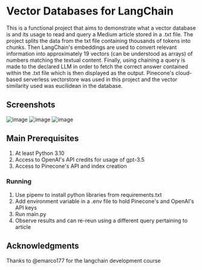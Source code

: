 # Vector Databases for LangChain

This is a functional project that aims to demonstrate what a vector database is and its usage to read and query a Medium article stored in a .txt file. The project splits the data from the txt file containing thousands of tokens into chunks. Then LangChain's embeddings are used to convert relevant information into approximately 19 vectors (can be understood as arrays) of numbers matching the textual content. Finally, using chaining a query is made to the declared LLM in order to fetch the correct answer contained within the .txt file which is then displayed as the output. 
Pinecone's cloud-based serverless vectorstore was used in this project and the vector similarity used was eucilidean in the database. 

## Screenshots

![image](https://github.com/adityabnair/vector-databases-langchain/assets/64246274/5af37069-54c2-4033-b3af-abf4d174e514)
![image](https://github.com/adityabnair/vector-databases-langchain/assets/64246274/3059b036-d291-43e3-92ab-1b86497abf6c)
![image](https://github.com/adityabnair/vector-databases-langchain/assets/64246274/1ef4b431-cfaa-4b04-805e-313d5e3ac99a)


## Main Prerequisites

1. At least Python 3.10
2. Access to OpenAI's API credits for usage of gpt-3.5
3. Access to Pinecone's API and index creation 

### Running

1. Use pipenv to install python libraries from requirements.txt
2. Add environment variable in a .env file to hold Pinecone's and OpenAI's API keys
3. Run main.py
4. Observe results and can re-reun using a different query pertaining to article


## Acknowledgments

Thanks to @emarco177 for the langchain development course
